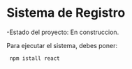 <h1> Sistema de Registro </h1>

-Estado del proyecto: En construccion.

Para ejecutar el sistema, debes poner: 

``` npm istall react```
